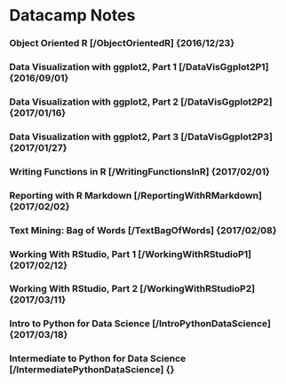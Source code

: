 # Datacamp Notes

### Object Oriented R                       [/ObjectOrientedR]               {2016/12/23}
### Data Visualization with ggplot2, Part 1 [/DataVisGgplot2P1]              {2016/09/01}
### Data Visualization with ggplot2, Part 2 [/DataVisGgplot2P2]              {2017/01/16}
### Data Visualization with ggplot2, Part 3 [/DataVisGgplot2P3]              {2017/01/27}
### Writing Functions in R                  [/WritingFunctionsInR]           {2017/02/01}
### Reporting with R Markdown               [/ReportingWithRMarkdown]        {2017/02/02}
### Text Mining: Bag of Words               [/TextBagOfWords]                {2017/02/08}
### Working With RStudio, Part 1            [/WorkingWithRStudioP1]          {2017/02/12}
### Working With RStudio, Part 2            [/WorkingWithRStudioP2]          {2017/03/11}
### Intro to Python for Data Science        [/IntroPythonDataScience]        {2017/03/18}
### Intermediate to Python for Data Science [/IntermediatePythonDataScience] {}